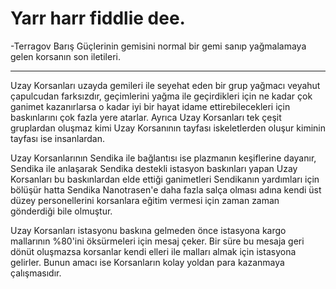 # Yarr harr fiddlie dee.
-Terragov Barış Güçlerinin gemisini normal bir gemi sanıp yağmalamaya gelen korsanın son iletileri.
***

Uzay Korsanları uzayda gemileri ile seyehat eden bir grup yağmacı veyahut çapulcudan farksızdır, geçimlerini yağma ile geçirdikleri için ne kadar çok ganimet kazanırlarsa o kadar iyi bir hayat idame ettirebilecekleri için baskınlarını çok fazla yere atarlar. Ayrıca Uzay Korsanları tek çeşit gruplardan oluşmaz kimi Uzay Korsanının tayfası iskeletlerden oluşur kiminin tayfası ise insanlardan.

Uzay Korsanlarının Sendika ile bağlantısı ise plazmanın keşiflerine dayanır, Sendika ile anlaşarak Sendika destekli istasyon baskınları yapan Uzay Korsanları bu baskınlardan elde ettiği ganimetleri Sendikanın yardımları için bölüşür hatta Sendika Nanotrasen'e daha fazla salça olması adına kendi üst düzey personellerini korsanlara eğitim vermesi için zaman zaman gönderdiği bile olmuştur.

Uzay Korsanları istasyonu baskına gelmeden önce istasyona kargo mallarının %80'ini öksürmeleri için mesaj çeker. Bir süre bu mesaja geri dönüt oluşmazsa korsanlar kendi elleri ile malları almak için istasyona gelirler. Bunun amacı ise Korsanların kolay yoldan para kazanmaya çalışmasıdır.
